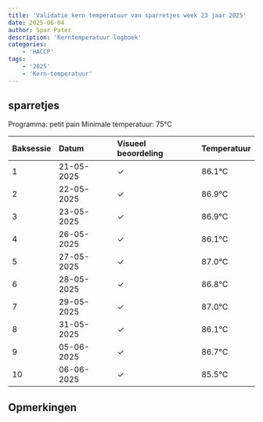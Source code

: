 ```yaml
---
title: 'Validatie kern temperatuur van sparretjes week 23 jaar 2025'
date: 2025-06-04
author: Spar Pater
description: 'Kerntemperatuur logboek'
categories:
    - 'HACCP'
tags:
    - '2025'
    - 'Kern-temperatuur'
---
```


## sparretjes

Programma: petit pain
Minimale temperatuur: 75°C

| Baksessie | Datum | Visueel beoordeling | Temperatuur |
|:---|:---|:---|:---|
| 1 | 21-05-2025 | &check; | 86.1°C |
| 2 | 22-05-2025 | &check; | 86.9°C |
| 3 | 23-05-2025 | &check; | 86.9°C |
| 4 | 26-05-2025 | &check; | 86.1°C |
| 5 | 27-05-2025 | &check; | 87.0°C |
| 6 | 28-05-2025 | &check; | 86.8°C |
| 7 | 29-05-2025 | &check; | 87.0°C |
| 8 | 31-05-2025 | &check; | 86.1°C |
| 9 | 05-06-2025 | &check; | 86.7°C |
| 10 | 06-06-2025 | &check; | 85.5°C |

## Opmerkingen


